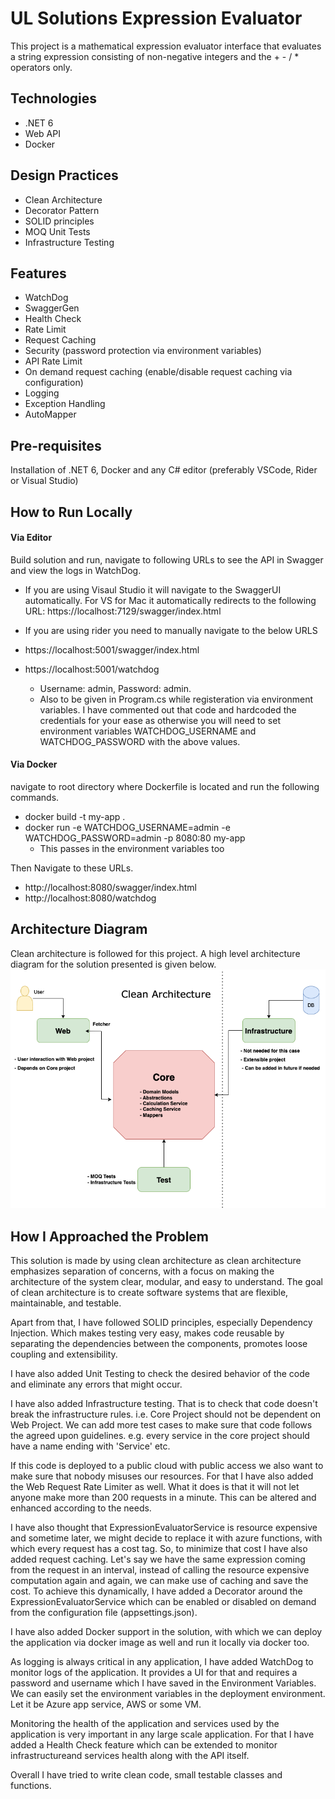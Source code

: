 
# UL Solutions Expression Evaluator

This project is a mathematical expression evaluator interface that evaluates a string expression consisting of non-negative integers and the + - / * operators only.  

## Technologies

- .NET 6
- Web API
- Docker

## Design Practices
- Clean Architecture
- Decorator Pattern 
- SOLID principles
- MOQ Unit Tests
- Infrastructure Testing

## Features 
- WatchDog 
- SwaggerGen
- Health Check 
- Rate Limit
- Request Caching
- Security (password protection via environment variables)
- API Rate Limit
- On demand request caching (enable/disable request caching via configuration)
- Logging 
- Exception Handling
- AutoMapper

## Pre-requisites

Installation of .NET 6, Docker and any C# editor (preferably VSCode, Rider or Visual Studio)

## How to Run Locally
#### Via Editor
 Build solution and run, navigate to following URLs to see the API in Swagger and view the logs in WatchDog. 

- If you are using Visaul Studio it will navigate to the SwaggerUI automatically. For VS for Mac it automatically redirects to the following URL: https://localhost:7129/swagger/index.html

- If you are using rider you need to manually navigate to the below URLS
- https://localhost:5001/swagger/index.html
- https://localhost:5001/watchdog
	- Username: admin, Password: admin. 
	- Also to be given in Program.cs while registeration via environment variables. I have commented out that code and hardcoded the credentials for your ease as otherwise you will need to set environment variables WATCHDOG_USERNAME and WATCHDOG_PASSWORD with the above values. 

#### Via Docker
navigate to root directory where Dockerfile is located and run the following commands. 

- docker build -t my-app .
- docker run -e WATCHDOG_USERNAME=admin -e WATCHDOG_PASSWORD=admin -p 8080:80 my-app
	- This passes in the environment variables too
	
Then Navigate to these URLs. 

- http://localhost:8080/swagger/index.html
- http://localhost:8080/watchdog

## Architecture Diagram
Clean architecture is followed for this project. A high level architecture diagram for the solution presented is given below.  
![Alt text](ULSolutions.png?raw=true "Architecture Diagram")

## How I Approached the Problem 

This solution is made by using clean architecture as clean architecture emphasizes separation of concerns, with a focus on making the architecture of the system clear, modular, and easy to understand. The goal of clean architecture is to create software systems that are flexible, maintainable, and testable.

Apart from that, I have followed SOLID principles, especially Dependency Injection. Which makes testing very easy, makes code reusable by separating the dependencies between the components, promotes loose coupling and extensibility. 

I have also added Unit Testing to check the desired behavior of the code and eliminate any errors that might occur.

I have also added Infrastructure testing. That is to check that code doesn't break the infrastructure rules. i.e. Core Project should not be dependent on Web Project. We can add more test cases to make sure that code follows the agreed upon guidelines. e.g. every service in the core project should have a name ending with 'Service' etc.

If this code is deployed to a public cloud with public access we also want to make sure that nobody misuses our resources. For that I have also added the Web Request Rate
Limiter as well. What it does is that it will not let anyone make more than 200 requests in a minute. This can be altered and enhanced according to the needs.

I have also thought that ExpressionEvaluatorService is resource expensive and sometime later, we might decide to replace it with azure functions, with which every request has a cost tag. So, to minimize that cost I have also added request caching. Let's say we have the same expression coming from the request in an interval, instead of calling the resource expensive computation again and again, we can make use of caching and save the cost. To achieve this dynamically, I have added a Decorator around the ExpressionEvaluatorService which can be enabled or disabled on demand from the configuration file (appsettings.json).

I have also added Docker support in the solution, with which we can deploy the application via docker image as well and run it locally via docker too. 

As logging is always critical in any application, I have added WatchDog to monitor logs of the application. It provides a UI for that and requires a password and username which I have saved in the Environment Variables. We can easily set the environment variables in the deployment environment. Let it be Azure app service, AWS or some VM.

Monitoring the health of the application and services used by the application is very important in any large scale application. For that I have added a Health Check feature which can be extended to monitor infrastructureand services health along with the API itself. 

Overall I have tried to write clean code, small testable classes and functions.

